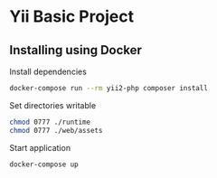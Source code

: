 # Yii Basic Project

## Installing using Docker

Install dependencies

```bash
docker-compose run --rm yii2-php composer install
```

Set directories writable

```bash
chmod 0777 ./runtime
chmod 0777 ./web/assets
```

Start application

```bash
docker-compose up
```
